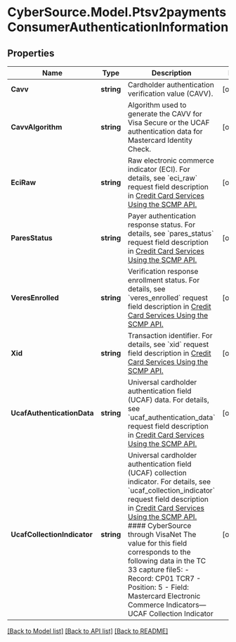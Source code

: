 # CyberSource.Model.Ptsv2paymentsConsumerAuthenticationInformation
## Properties

Name | Type | Description | Notes
------------ | ------------- | ------------- | -------------
**Cavv** | **string** | Cardholder authentication verification value (CAVV). | [optional] 
**CavvAlgorithm** | **string** | Algorithm used to generate the CAVV for Visa Secure or the UCAF authentication data for Mastercard Identity Check.  | [optional] 
**EciRaw** | **string** | Raw electronic commerce indicator (ECI).  For details, see &#x60;eci_raw&#x60; request field description in [Credit Card Services Using the SCMP API.](https://apps.cybersource.com/library/documentation/dev_guides/CC_Svcs_SCMP_API/html/wwhelp/wwhimpl/js/html/wwhelp.htm)  | [optional] 
**ParesStatus** | **string** | Payer authentication response status.  For details, see &#x60;pares_status&#x60; request field description in [Credit Card Services Using the SCMP API.](https://apps.cybersource.com/library/documentation/dev_guides/CC_Svcs_SCMP_API/html/wwhelp/wwhimpl/js/html/wwhelp.htm)  | [optional] 
**VeresEnrolled** | **string** | Verification response enrollment status.  For details, see &#x60;veres_enrolled&#x60; request field description in [Credit Card Services Using the SCMP API.](https://apps.cybersource.com/library/documentation/dev_guides/CC_Svcs_SCMP_API/html/wwhelp/wwhimpl/js/html/wwhelp.htm)  | [optional] 
**Xid** | **string** | Transaction identifier.  For details, see &#x60;xid&#x60; request field description in [Credit Card Services Using the SCMP API.](https://apps.cybersource.com/library/documentation/dev_guides/CC_Svcs_SCMP_API/html/wwhelp/wwhimpl/js/html/wwhelp.htm)  | [optional] 
**UcafAuthenticationData** | **string** | Universal cardholder authentication field (UCAF) data.  For details, see &#x60;ucaf_authentication_data&#x60; request field description in [Credit Card Services Using the SCMP API.](https://apps.cybersource.com/library/documentation/dev_guides/CC_Svcs_SCMP_API/html/wwhelp/wwhimpl/js/html/wwhelp.htm)  | [optional] 
**UcafCollectionIndicator** | **string** | Universal cardholder authentication field (UCAF) collection indicator.  For details, see &#x60;ucaf_collection_indicator&#x60; request field description in [Credit Card Services Using the SCMP API.](https://apps.cybersource.com/library/documentation/dev_guides/CC_Svcs_SCMP_API/html/wwhelp/wwhimpl/js/html/wwhelp.htm)  #### CyberSource through VisaNet The value for this field corresponds to the following data in the TC 33 capture file5: - Record: CP01 TCR7 - Position: 5 - Field: Mastercard Electronic Commerce Indicators—UCAF Collection Indicator  | [optional] 

[[Back to Model list]](../README.md#documentation-for-models) [[Back to API list]](../README.md#documentation-for-api-endpoints) [[Back to README]](../README.md)


